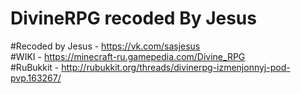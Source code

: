 # DivineRPG recoded By Jesus
#Recoded by Jesus - https://vk.com/sasjesus                           
#WIKI - https://minecraft-ru.gamepedia.com/Divine_RPG                        
#RuBukkit - http://rubukkit.org/threads/divinerpg-izmenjonnyj-pod-pvp.163267/
